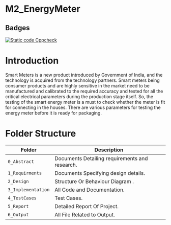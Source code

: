 # M2_EnergyMeter

## Badges

[![Static code Cppcheck](https://github.com/RitikParashar/M2_EnergyMeter/actions/workflows/cpp_check.yml/badge.svg)](https://github.com/RitikParashar/M2_EnergyMeter/actions/workflows/cpp_check.yml)

# Introduction

Smart Meters is a new product introduced by Government of
India, and the technology is acquired from the technology
partners. Smart meters being consumer products and are
highly sensitive in the market need to be manufactured and
calibrated to the required accuracy and tested for all the
critical electrical parameters during the production stage
itself. So, the testing of the smart energy meter is a must to
check whether the meter is fit for connecting in the houses.
There are various parameters for testing the energy meter
before it is ready for packaging.

# Folder Structure
Folder               | Description
-------------------  | -----------------------------------------
`0_Abstract`         | Documents Detailing requirements and research.
`1_Requirments`      | Documents Specifying design details.
`2_Design`           | Structure Or Behaviour Diagram .
`3_Implementation`   | All Code and Documentation.
`4_TestCases`        | Test Cases.
`5_Report`           |  Detailed Report Of Project.
`6_Output`           | All File Related to Output.
